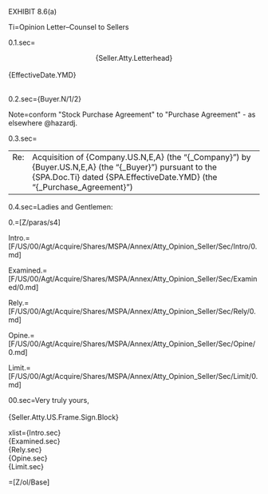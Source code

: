 EXHIBIT 8.6(a)

Ti=Opinion Letter–Counsel to Sellers


0.1.sec=<center>{Seller.Atty.Letterhead}</center><br>{EffectiveDate.YMD}<br><br>

0.2.sec={Buyer.N/1/2}

Note=conform "Stock Purchase Agreement" to "Purchase Agreement" - as elsewhere @hazardj.

0.3.sec=<table><tr><td valign="top" width="7%">Re:</td><td>Acquisition of {Company.US.N,E,A} (the “{_Company}”) by {Buyer.US.N,E,A} (the “{_Buyer}”) pursuant to the {SPA.Doc.Ti} dated {SPA.EffectiveDate.YMD} (the “{_Purchase_Agreement}”)</td></tr></table>

0.4.sec=Ladies and Gentlemen:

0.=[Z/paras/s4]

Intro.=[F/US/00/Agt/Acquire/Shares/MSPA/Annex/Atty_Opinion_Seller/Sec/Intro/0.md]

Examined.=[F/US/00/Agt/Acquire/Shares/MSPA/Annex/Atty_Opinion_Seller/Sec/Examined/0.md]

Rely.=[F/US/00/Agt/Acquire/Shares/MSPA/Annex/Atty_Opinion_Seller/Sec/Rely/0.md]

Opine.=[F/US/00/Agt/Acquire/Shares/MSPA/Annex/Atty_Opinion_Seller/Sec/Opine/0.md]

Limit.=[F/US/00/Agt/Acquire/Shares/MSPA/Annex/Atty_Opinion_Seller/Sec/Limit/0.md]

00.sec=Very truly yours,<br><br>{Seller.Atty.US.Frame.Sign.Block}

xlist={Intro.sec}<br>{Examined.sec}<br>{Rely.sec}<br>{Opine.sec}<br>{Limit.sec}

=[Z/ol/Base]
